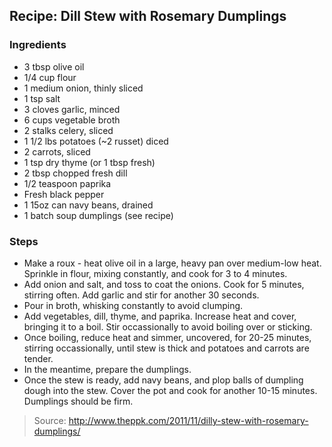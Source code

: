 ## Recipe: Dill Stew with Rosemary Dumplings


### Ingredients
 - 3 tbsp olive oil
 - 1/4 cup flour
 - 1 medium onion, thinly sliced
 - 1 tsp salt
 - 3 cloves garlic, minced
 - 6 cups vegetable broth
 - 2 stalks celery, sliced
 - 1 1/2 lbs potatoes (~2 russet) diced
 - 2 carrots, sliced
 - 1 tsp dry thyme (or 1 tbsp fresh)
 - 2 tbsp chopped fresh dill
 - 1/2 teaspoon paprika
 - Fresh black pepper
 - 1 15oz can navy beans, drained
 - 1 batch soup dumplings (see recipe)

### Steps
 - Make a roux - heat olive oil in a large, heavy pan over medium-low heat. Sprinkle in flour, mixing constantly, and cook for 3 to 4 minutes.
 - Add onion and salt, and toss to coat the onions. Cook for 5 minutes, stirring often. Add garlic and stir for another 30 seconds.
 - Pour in broth, whisking constantly to avoid clumping.
 - Add vegetables, dill, thyme, and paprika. Increase heat and cover, bringing it to a boil. Stir occassionally to avoid boiling over or sticking.
 - Once boiling, reduce heat and simmer, uncovered, for 20-25 minutes, stirring occassionally, until stew is thick and potatoes and carrots are tender.
 - In the meantime, prepare the dumplings.
 - Once the stew is ready, add navy beans, and plop balls of dumpling dough into the stew. Cover the pot and cook for another 10-15 minutes. Dumplings should be firm.

> Source: http://www.theppk.com/2011/11/dilly-stew-with-rosemary-dumplings/
